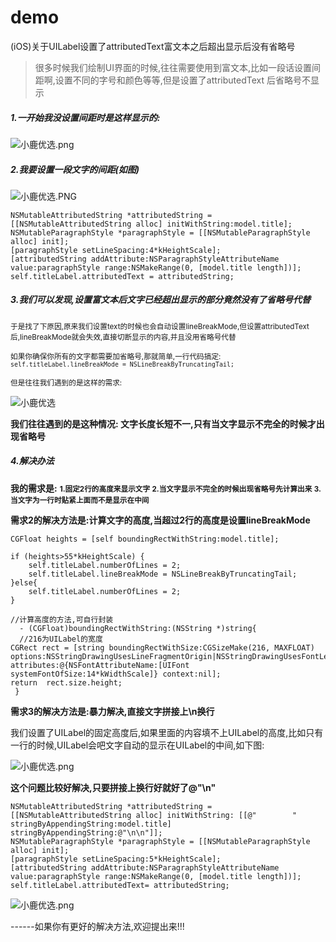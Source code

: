# demo
(iOS)关于UILabel设置了attributedText富文本之后超出显示后没有省略号

>很多时候我们绘制UI界面的时候,往往需要使用到富文本,比如一段话设置间距啊,设置不同的字号和颜色等等,但是设置了attributedText 后省略号不显示

##### 1.一开始我没设置间距时是这样显示的:

![小鹿优选.png](http://upload-images.jianshu.io/upload_images/1785610-62826328f6a73c7e.png?imageMogr2/auto-orient/strip%7CimageView2/2/w/400)


##### 2.我要设置一段文字的间距(如图)


![小鹿优选.PNG](http://upload-images.jianshu.io/upload_images/1785610-85fd845f41c6bc5b.PNG?imageMogr2/auto-orient/strip%7CimageView2/2/w/400)

    NSMutableAttributedString *attributedString = [[NSMutableAttributedString alloc] initWithString:model.title];
    NSMutableParagraphStyle *paragraphStyle = [[NSMutableParagraphStyle alloc] init];
    [paragraphStyle setLineSpacing:4*kHeightScale];
    [attributedString addAttribute:NSParagraphStyleAttributeName value:paragraphStyle range:NSMakeRange(0, [model.title length])];
    self.titleLabel.attributedText = attributedString;

##### 3.我们可以发现,设置富文本后文字已经超出显示的部分竟然没有了省略号代替

<small>于是找了下原因,原来我们设置text的时候也会自动设置lineBreakMode,但设置attributedText后,lineBreakMode就会失效,直接切断显示的内容,并且没用省略号代替

如果你确保你所有的文字都需要加省略号,那就简单,一行代码搞定:
`self.titleLabel.lineBreakMode = NSLineBreakByTruncatingTail;`

但是往往我们遇到的是这样的需求:
</small>

![小鹿优选](http://upload-images.jianshu.io/upload_images/1785610-a6ef5372a36dbe6b.png?imageMogr2/auto-orient/strip%7CimageView2/2/w/400)

**我们往往遇到的是这种情况: 文字长度长短不一,只有当文字显示不完全的时候才出现省略号**

##### 4.解决办法

**我的需求是:**
<small>**1.固定2行的高度来显示文字**
**2.当文字显示不完全的时候出现省略号先计算出来**
**3.当文字为一行时贴紧上面而不是显示在中间**
</small>

**需求2的解决方法是:计算文字的高度,当超过2行的高度是设置lineBreakMode**

    CGFloat heights = [self boundingRectWithString:model.title];
    
    if (heights>55*kHeightScale) {
        self.titleLabel.numberOfLines = 2;
        self.titleLabel.lineBreakMode = NSLineBreakByTruncatingTail;
    }else{
        self.titleLabel.numberOfLines = 2;
    }

    //计算高度的方法,可自行封装
      - (CGFloat)boundingRectWithString:(NSString *)string{
      //216为UILabel的宽度
    CGRect rect = [string boundingRectWithSize:CGSizeMake(216, MAXFLOAT) options:NSStringDrawingUsesLineFragmentOrigin|NSStringDrawingUsesFontLeading attributes:@{NSFontAttributeName:[UIFont systemFontOfSize:14*kWidthScale]} context:nil];
    return  rect.size.height;
     }

**需求3的解决方法是:暴力解决,直接文字拼接上\n换行**

我们设置了UILabel的固定高度后,如果里面的内容填不上UILabel的高度,比如只有一行的时候,UILabel会吧文字自动的显示在UILabel的中间,如下图:


![小鹿优选.png](http://upload-images.jianshu.io/upload_images/1785610-c56bad11a000262d.png?imageMogr2/auto-orient/strip%7CimageView2/2/w/400)


**这个问题比较好解决,只要拼接上换行好就好了@"\n"**

    NSMutableAttributedString *attributedString = [[NSMutableAttributedString alloc] initWithString: [[@"        " stringByAppendingString:model.title] stringByAppendingString:@"\n\n"]];
    NSMutableParagraphStyle *paragraphStyle = [[NSMutableParagraphStyle alloc] init];
    [paragraphStyle setLineSpacing:5*kHeightScale];
    [attributedString addAttribute:NSParagraphStyleAttributeName value:paragraphStyle range:NSMakeRange(0, [model.title length])];
    self.titleLabel.attributedText= attributedString;

![小鹿优选.png](http://upload-images.jianshu.io/upload_images/1785610-c08829caa1a55771.png?imageMogr2/auto-orient/strip%7CimageView2/2/w/400)


------如果你有更好的解决方法,欢迎提出来!!!
